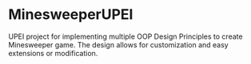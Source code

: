 # MinesweeperUPEI
UPEI project for implementing multiple OOP Design Principles to create Minesweeper game. The design allows for customization and easy extensions or modification.
